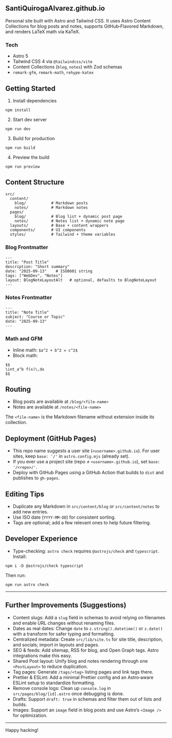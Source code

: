 ## SantiQuirogaAlvarez.github.io

Personal site built with Astro and Tailwind CSS. It uses Astro Content Collections for blog posts and notes, supports GitHub‑Flavored Markdown, and renders LaTeX math via KaTeX.

### Tech

- Astro 5
- Tailwind CSS 4 via `@tailwindcss/vite`
- Content Collections (`blog`, `notes`) with Zod schemas
- `remark-gfm`, `remark-math`, `rehype-katex`

## Getting Started

1) Install dependencies

```
npm install
```

2) Start dev server

```
npm run dev
```

3) Build for production

```
npm run build
```

4) Preview the build

```
npm run preview
```

## Content Structure

```
src/
  content/
    blog/           # Markdown posts
    notes/          # Markdown notes
  pages/
    blog/           # Blog list + dynamic post page
    notes/          # Notes list + dynamic note page
  layouts/          # Base + content wrappers
  components/       # UI components
  styles/           # Tailwind + theme variables
```

### Blog Frontmatter

```
---
title: "Post Title"
description: "Short summary"
date: "2025-09-13"    # ISO8601 string
tags: ["WebDev", "Notes"]
layout: BlogNoteLayoutAlt   # optional, defaults to BlogNoteLayout
---
```

### Notes Frontmatter

```
---
title: "Note Title"
subject: "Course or Topic"
date: "2025-09-13"
---
```

### Math and GFM

- Inline math: `$a^2 + b^2 = c^2$`
- Block math:

```
$$
\int_a^b f(x)\,dx
$$
```

## Routing

- Blog posts are available at `/blog/<file-name>`
- Notes are available at `/notes/<file-name>`

The `<file-name>` is the Markdown filename without extension inside its collection.

## Deployment (GitHub Pages)

- This repo name suggests a user site (`<username>.github.io`). For user sites, keep `base: '/'` in `astro.config.mjs` (already set).
- If you ever use a project site (repo ≠ `<username>.github.io`), set `base: '/<repo>/'`.
- Deploy with GitHub Pages using a GitHub Action that builds to `dist` and publishes to `gh-pages`.

## Editing Tips

- Duplicate any Markdown in `src/content/blog` or `src/content/notes` to add new entries.
- Use ISO date (`YYYY-MM-DD`) for consistent sorting.
- Tags are optional; add a few relevant ones to help future filtering.

## Developer Experience

- Type-checking: `astro check` requires `@astrojs/check` and `typescript`. Install:

```
npm i -D @astrojs/check typescript
```

Then run:

```
npm run astro check
```

---

## Further Improvements (Suggestions)

- Content slugs: Add a `slug` field in schemas to avoid relying on filenames and enable URL changes without renaming files.
- Dates as real dates: Change `date` to `z.string().datetime()` or `z.date()` with a transform for safer typing and formatting.
- Centralized metadata: Create `src/lib/site.ts` for site title, description, and socials; import in layouts and pages.
- SEO & feeds: Add sitemap, RSS for blog, and Open Graph tags. Astro integrations make this easy.
- Shared Post layout: Unify blog and notes rendering through one `<PostLayout>` to reduce duplication.
- Tag pages: Generate `/tags/<tag>` listing pages and link tags there.
- Prettier & ESLint: Add a minimal Prettier config and an Astro‑aware ESLint setup to standardize formatting.
- Remove console logs: Clean up `console.log` in `src/pages/blog/[id].astro` once debugging is done.
- Drafts: Support `draft: true` in schemas and filter them out of lists and builds.
- Images: Support an `image` field in blog posts and use Astro’s `<Image />` for optimization.

---

Happy hacking!
